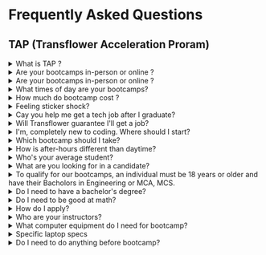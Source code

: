 # Frequently Asked Questions
## TAP (Transflower Acceleration Proram)


<details>
<summary>What is TAP ? </summary>

 TAP stands for Transflower Acceleration Program(TAP). It an Initive towards bridging the gap between Information Technology expectaions and latest Technology Skill Development of Freshers. TAP follows Project Based Learning Approach to build skillset of participants using Online Collaborative Enviornment. Transflower beleives in "Learning is not a destination but, it is a continuous journey". More than 25 years of Learning and Teaching experience at your service through Transflower to prepare candidate for FullStack Developer Role. Tap your potential. 
 TAP program prepares you to be ready for work from anywhere through Learn from anyWhere. It is 100% online, taught by live Mentor via online digital tools like Teams, Zoom , Google meet,etc. We request you to spend a time to know about TAP by reading [A Conversation between Mentor and Mentee](https://ravitambade.wordpress.com/2023/02/19/a-conversion-between-mentor-and-mentee/).

</details>

<details>
<summary>Are your bootcamps in-person or online ?</summary>
Our bootcamps are 100% online, taught by live instructors via zoom. You can login and take all our bootcamps from anywhere.

</details>

<details>
<summary>Are your bootcamps in-person or online ?</summary>
Our bootcamps are 100% online, taught by live instructors via zoom. You can login and take all our bootcamps from anywhere.
</details>

<details>
<summary>What times of day are your bootcamps?</summary>
Our after-hours program is 28 weeks and meets from 6:30 pm – 10 pm EST on Mondays, Wednesdays, and Thursdays. Our daytime program is 14 weeks and meets daily from 9 am – 5 pm EST.
</details>
<details>
<summary>How much do bootcamp cost ?</summary>
Our standard tuition is 30000 Rs. Your commitment to growth and education deserves to be honored.
</details>
<details>
<summary>Feeling sticker shock? </summary>
Our admissions team is ready to help you talk through your goals, options, and questions!
Schedule a 15-minute 1:1 chat with them.
</details>
<details>
<summary>Cay you help me get a tech job after I graduate?</summary>
Yes! With Transflower you’ll receive life time access to our career support and alumni network. You’ll start working on your job hunt, and job-ready skills on week one! We support our students from the time they learn their very first line of code until they find a career they’ll love, even after they graduate!
</details>
<details>
<summary>Will Transflower guarantee I'll get a job?</summary>
While tech is still growing–even since the economic changes of 2020–we know that there are a lot of concerns around getting hired after a bootcamp. While we don’t offer a job guarantee, we do promise to provide the best in the business career services and coaching. Our career services team helps you during bootcamp, and after bootcamp once you’ve become an alumnus. Combined with our network of employer connections in the Midwest and beyond, and a focus on equipping you to land your dream job through, you’ll have a full set of job-landing tools at your disposal.
</details>
<details>
<summary>I'm, completely new to coding. Where should I start?</summary>
We recommend you start with our Free Intro to Coding Workshops. These three-hour workshops cover the basics of JavaScript and are a great first step for learning how to code. The course is created for people with little-to-no coding experience. You can also attend one of our monthly Info Sessions. Our Info Sessions give you a chance to meet Transflower mentors and alumni, review curriculum. It is estimated that 1 million computer-programming jobs will be left unfilled by 2023. Coding bootcamps like ours help fill that gap much more quickly than colleges can. Our team will help you through the process of learning code and coach and support you as you prepare for a career you’ll love.
</details>
<details>
<summary>Which bootcamp should I take?</summary>
Great question. We know this one can slow people down. Here are a few things you can do to help you decide. 
 1. Keep in mind it’s a matter of preference, there is no right or wrong. Search for jobs in web development that include "front end", "web development" "JavaScript" or "back end" or "C# .NET" out of the jobs you find, note which ones appeal to you the most. Some people look for employers they want to work for and note what jobs they hire for the most.
 2. Attend one of our many events! Info sessions, coding workshops, and our other monthly events are great places for you to get to know the lay of the land.
 3. Take a workshop! They’re taught by bootcamp graduates who once asked the same question. They make coding un-intimidating and can answer your career questions along the way.
</details>
<details>
<summary>How is after-hours different than daytime?</summary>
Both after-hours and daytime programs follow the same curriculum, have amazing instructors, program managers, and career coaches. The only difference is the schedule. The after-hours program is 28 weeks and meets from 6:30pm-10pmEST on Monday, Wednesday, and Thursday. The daytime program is 14 weeks and meets daily from 9am-5pmEST.
</details>
<details>
<summary>Who's your average student?</summary>
Our classrooms are filled with smart, tenacious people who are excited (and a bit nervous) to embark on a new journey into tech careers. Students come from a variety of professional backgrounds — from yoga instructors, healthcare professionals, to retail sales professionals and just about everything in between. We believe tech should reflect the diversity of the real world. We celebrate all backgrounds, races, ethnicities, orientations, and gender identities. Our affinity groups are a great way to connect with other people who share your walk of life. We strive to create a collaborative, diverse classroom and if you’ve made it this far into the FAQ, you’ll fit right in. You can get more details on demographics in our Outcomes report.
</details>
<details>
<summary>What are you looking for in a candidate?</summary>
Our most successful students come to us with some, but not a ton, of programming experience. Many of our students have dabbled in code through online tutorials and courses through Codecademy or Udacity. We’re looking for students who are smart, tenacious, resourceful and hardworking. It should go without saying, but an interest in coding everyday is a must. You’ve gotta like it!
We want candidates that are self-motivated and committed to the Transflower Acceleration Program (TAP). There will be assignments that have to be completed at night and over weekends, so candidates should be prepared to put in the necessary work to be successful. They also need to be punctual for every class and resourceful in how they complete coursework. Learning any new skill can become frustrating, so it’s important to see this opportunity as a welcome challenge, rather than a stress-inducing problem.
</details>
<details>
<summary>To qualify for our bootcamps, an individual must be 18 years or older and have their Bacholors in Engineering or MCA, MCS.
</details>
<details>
<summary>Do I need to have a bachelor's degree?</summary>
A bachelor’s degree is not required to get into our coding bootcamps. We’ve had many students without degrees become very successful and find great jobs that they love. One of the coolest parts about coding bootcamps is it is a way to enter this field without a degree. However, it’s important to note that some jobs in the tech industry will require a four-year degree.
</details>
<details>
<summary>Do I need to be good at math?</summary>
It’s a myth that you need to be a mathematician to be a coder. Logic and problem-solving skills are vital to being a developer though, and those skills are closely related to math. But don’t worry, we won’t ask you to do trigonometry or algebra.
</details>
<details>
<summary>How do I apply?</summary>
It’s easy—start by filling out our application form. Once we receive your application, the Transflower team reviews your responses and selects a limited number of candidates for a video interview. Then, you’ll be notified of your admission decision.
</details>
<details>
<summary>Who are your instructors?</summary>
Our instructors come from a variety of backgrounds, including Microsoft Certified Trainers, seasoned developers, bootcamp alumni, industry professionals and other tech enthusiasts. All instructors and course work are reviewed and approved by our  Chief Mentor, Director of Learning.
</details>
<details>
<summary>What computer equipment do I need for bootcamp?</summary>
Great question! In short, you’ll need good laptop. A second monitor/TV/tablet will really help you out. You’ll need a Windows, Mac, or Linux computer. ChromeOS does not support all the software you will need. If you want to use a Linux computer, know that there will be slight differences between your software and what you see on teacher screens. Windows is the best platform for a .NET Bootcamp. You can use a Mac in a .NET Bootcamp, but you will need to install Windows on it using Apple Boot Camp
</details>
<details>
<summary>Specific laptop specs</summary>
CPU: 
Minimum: At least a dual-core 2Ghz or higher (Intel i3/i5/i7 or AMD equivalent)
Recommended: At least quad-core (4 cores) Intel i5 or i7, AMD Ryzen 5/7/9, or (Mac) M1
RAM: 8 GB or more is ideal
Storage: Please make sure you have at least 15GB free space for software and projects. A Solid State Drive (SSD) recommended for better performance.
Display: A 12-inch screen with 1366×768 resolution will serve you well
Second Monitor: For remote bootcamps, a second screen is recommended–if you don’t have a monitor for a second screen, you could use a television or potentially a tablet.
</details>
<details>
<summary>Do I need to do anything before bootcamp?</summary>
Before the first day, every bootcamp student completes two full weeks of mandatory pre-work we call Unit 1. This work provides the foundation for the bootcamp lessons and covers fundamentals that all successful developers need to know. But you’re not on your own: we offer Tech Wednesdays each week which are specifically designed to help you troubleshoot all your Unit 1 questions. We also strongly recommend you reach out to developers either in the Transflower community or others you may know to learn more about their experiences in tech.
</details>